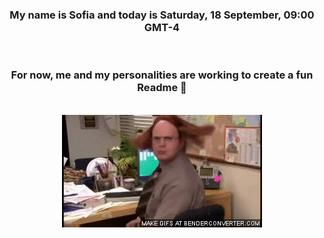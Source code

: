 


<div align="center">
<h3 >My name is Sofia and today is Saturday, 18 September, 09:00 GMT-4</h3><br>
<h3 >For now, me and my personalities are working to create a fun Readme 👋
</h3><br>
<img src='img/dwight.gif' alt='working...'/>
</div>
